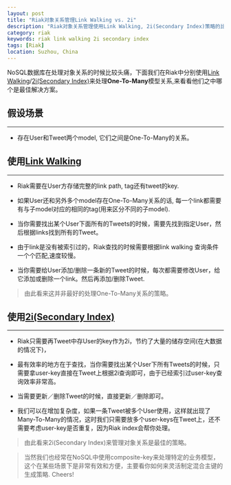 ```yaml
---
layout: post
title: "Riak对象关系管理Link Walking vs. 2i"
description: "Riak对象关系管理使用Link Walking, 2i(Secondary Index)策略的比较"
category: riak
keywords: riak link walking 2i secondary index
tags: [Riak] 
location: Suzhou, China
---
```


NoSQL数据库在处理对象关系的时候比较头痛，下面我们在Riak中分别使用[Link Walking](http://docs.basho.com/riak/latest/dev/using/link-walking/)/[2i(Secondary Index)](http://docs.basho.com/riak/latest/dev/using/2i/)来处理**One-To-Many**模型关系,来看看他们之中哪个是最佳解决方案。

## 假设场景
---

- 存在User和Tweet两个model, 它们之间是One-To-Many的关系。


## 使用[Link Walking](http://docs.basho.com/riak/latest/dev/using/link-walking/)
---

- Riak需要在User方存储完整的link path, tag还有tweet的key.

- 如果User还和另外多个model存在One-To-Many关系的话, 每一个link都需要有与子model对应的相同的tag(用来区分不同的子model).

- 当你需要找出某个User下面所有的Tweets的时候，需要先找到指定User，然后根据links找到所有的Tweet。

- 由于link是没有被索引过的，Riak查找的时候需要根据link walking 查询条件一个个匹配,速度较慢。

- 当你需要给User添加/删除一条新的Tweet的时候，每次都需要修改User，给它添加或删除一个link。然后再添加/删除Tweet.

> 由此看来这并非最好的处理One-To-Many关系的策略。

## 使用[2i(Secondary Index)](http://docs.basho.com/riak/latest/dev/using/2i/)
---

- Riak只需要再Tweet中存User的key作为2i，节约了大量的储存空间(在大数据的情况下)，

- 最有效率的地方在于查找，当你需要找出某个User下所有Tweets的时候，只需要拿user-key直接在Tweet上根据2i查询即可，由于已经索引过user-key查询效率非常高。

- 当需要更新／删除Tweet的时候，直接更新／删除即可。

- 我们可以在增加复杂度，如果一条Tweet被多个User使用，这样就出现了Many-To-Many的情况，这时我们只需要放多个user-keys在Tweet上，还不需要考虑user-key是否重复，因为Riak index会帮你处理。 

> 由此看来2i(Secondary Index)来管理对象关系是最佳的策略。

> 当然我们也经常在NoSQL中使用composite-key来处理特定的业务模型，这个在某些场景下是非常有效和方便，主要看你如何来灵活制定混合主键的生成策略. Cheers!


